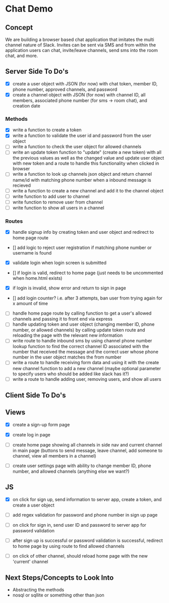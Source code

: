 # Chat Demo 

## Concept 
We are building a browser based chat application that imitates the multi channel nature of Slack. Invites can be sent via SMS and from within the application users can chat, invite/leave channels, send sms into the room chat, and more. 


## Server Side To Do's 
- [x] create a user object with JSON (for now) with chat token, member ID, phone number, approved channels, and password 
- [x] create a channel object with JSON (for now) with channel ID, all members, associated phone number (for sms -> room chat), and creation date

### Methods 
- [x] write a function to create a token 
- [x] write a function to validate the user id and password from the user object 
- [ ] write a function to check the user object for allowed channels 
- [ ] write an update token function to "update" (create a new token) with all the previous values as well as the changed value and update user object with new token and a route to handle this functionality when clicked in browser 
- [ ] write a function to look up channels json object and return channel name/id with matching phone number when a inbound message is recieved
- [ ] write a function to create a new channel and add it to the channel object
- [ ] write function to add user to channel 
- [ ] write function to remove user from channel 
- [ ] write function to show all users in a channel 

### Routes 
- [x] handle signup info by creating token and user object and redirect to home page route
- [] add logic to reject user registration if matching phone number or username is found
- [x] validate login when login screen is submitted
- [] if login is valid, redirect to home page (just needs to be uncommented when home.html exists)
- [x] if login is invalid, show error and return to sign in page
- [] add login counter? i.e. after 3 attempts, ban user from trying again for x amount of time 
- [ ] handle home page route by calling function to get a user's allowed channels and passing it to front end via express 
- [ ] handle updating token and user object (changing member ID, phone number, or allowed channels) by calling update token route and reloading the page with the relevant new information 
- [ ] write route to handle inbound sms by using channel phone number lookup function to find the correct channel ID associated with the number that received the message and the correct user whose phone number in the user object matches the from number 
- [ ] write a route to handle receiving form data and using it with the create new channel function to add a new channel (maybe optional parameter to specify users who should be added like slack has it?)
- [ ] write a route to handle adding user, removing users, and show all users 

## Client Side To Do's 

## Views
- [x] create a sign-up form page 
- [x] create log in page 
- [ ] create home page showing all channels in side nav and current channel in main page (buttons to send message, leave channel, add someone to channel, view all members in a channel) 
- [ ] create user settings page with ability to change member ID, phone number, and allowed channels (anything else we want?)


## JS
- [x] on click for sign up, send information to server app, create a token, and create a user object 
- [ ] add regex validation for password and phone number in sign up page 
- [ ] on click for sign in, send user ID and password to server app for password validation
- [ ] after sign up is successful or password validation is successful, redirect to home page by using route to find allowed channels 
- [ ] on click of other channel, should reload home page with the new 'current' channel 
 

## Next Steps/Concepts to Look Into 
- Abstracting the methods 
- nosql or sqllite or something other than json 
